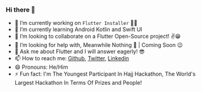 ### Hi there 👋

- 🔭 I’m currently working on `Flutter Installer` 🚀💙
- 🌱 I’m currently learning Android Kotlin and Swift UI
- 👯 I’m looking to collaborate on a Flutter Open-Source project! ✌😁
- 🤔 I’m looking for help with, Meanwhile Nothing 🚀 | Coming Soon 😉
- 💬 Ask me about Flutter and I will answer eagerly! 😎
- 📫 How to reach me: [Github](https://github.com/YazeedAlKhalaf), [Twitter](https://twitter.com/YazeedAlKhalaf), [Linkedin](https://www.linkedin.com/in/YazeedAlKhalaf/)
- 😄 Pronouns: He/Him
- ⚡ Fun fact: I'm The Youngest Participant In Hajj Hackathon, The World's Largest Hackathon In Terms Of Prizes and People!

<!--
**YazeedAlKhalaf/YazeedAlKhalaf** is a ✨ _special_ ✨ repository because its `README.md` (this file) appears on your GitHub profile.

Here are some ideas to get you started:

- 🔭 I’m currently working on ...
- 🌱 I’m currently learning ...
- 👯 I’m looking to collaborate on ...
- 🤔 I’m looking for help with ...
- 💬 Ask me about ...
- 📫 How to reach me: ...
- 😄 Pronouns: ...
- ⚡ Fun fact: ...
-->
